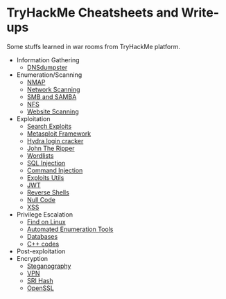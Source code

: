 # TryHackMe Cheatsheets and Write-ups

Some stuffs learned in war rooms from TryHackMe platform.

- Information Gathering
    - [DNSdumpster](https://dnsdumpster.com/)
- Enumeration/Scanning
    - [NMAP](NMAP.md)
    - [Network Scanning](NETWORK-SCANNING.md)
    - [SMB and SAMBA](SMB.md)
    - [NFS](NFS.md)
    - [Website Scanning](WEBSITE-SCANNING.md)
- Exploitation
    - [Search Exploits](SEARCH-EXPLOITS.md)
    - [Metasploit Framework](METASPLOIT.md)
    - [Hydra login cracker](HYDRA.md)
    - [John The Ripper](JOHN-THE-RIPPER.md)
    - [Wordlists](WORDLISTS.md)
    - [SQL Injection](SQL-INJECTION.md)
    - [Command Injection](COMMAND-INJECTION.md)
    - [Exploits Utils](EXPLOITS.md)
    - [JWT](JWT.md)
    - [Reverse Shells](REVERSE-SHELLS.md)
    - [Null Code](NULL-CODE.md)
    - [XSS](XSS.md)
- Privilege Escalation
    - [Find on Linux](FIND-ON-LINUX.md)
    - [Automated Enumeration Tools](ENUMERATION-TOOLS.md)
    - [Databases](DATABASES.md)
    - [C++ codes](C++-CODE.md)
- Post-exploitation
- Encryption
    - [Steganography](STEGANOGRAPHY.md)
    - [VPN](VPN.md)
    - [SRI Hash](https://www.srihash.org)
    - [OpenSSL](OPENSSL.md)
